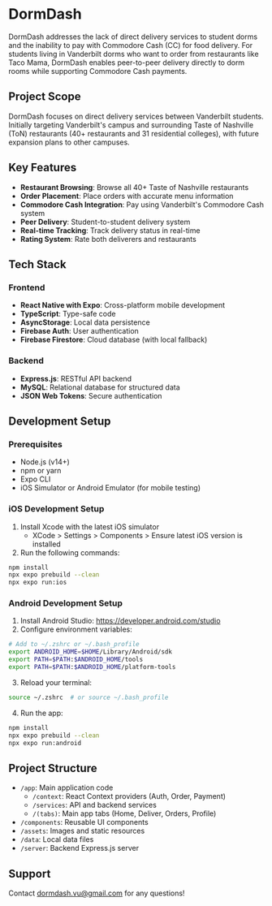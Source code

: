# DormDash

DormDash addresses the lack of direct delivery services to student dorms and the inability to pay with Commodore Cash (CC) for food delivery. For students living in Vanderbilt dorms who want to order from restaurants like Taco Mama, DormDash enables peer-to-peer delivery directly to dorm rooms while supporting Commodore Cash payments.

## Project Scope

DormDash focuses on direct delivery services between Vanderbilt students. Initially targeting Vanderbilt's campus and surrounding Taste of Nashville (ToN) restaurants (40+ restaurants and 31 residential colleges), with future expansion plans to other campuses.

## Key Features

- **Restaurant Browsing**: Browse all 40+ Taste of Nashville restaurants
- **Order Placement**: Place orders with accurate menu information
- **Commodore Cash Integration**: Pay using Vanderbilt's Commodore Cash system
- **Peer Delivery**: Student-to-student delivery system
- **Real-time Tracking**: Track delivery status in real-time
- **Rating System**: Rate both deliverers and restaurants

## Tech Stack

### Frontend

- **React Native with Expo**: Cross-platform mobile development
- **TypeScript**: Type-safe code
- **AsyncStorage**: Local data persistence
- **Firebase Auth**: User authentication
- **Firebase Firestore**: Cloud database (with local fallback)

### Backend

- **Express.js**: RESTful API backend
- **MySQL**: Relational database for structured data
- **JSON Web Tokens**: Secure authentication

## Development Setup

### Prerequisites

- Node.js (v14+)
- npm or yarn
- Expo CLI
- iOS Simulator or Android Emulator (for mobile testing)

### iOS Development Setup

1. Install Xcode with the latest iOS simulator
   - XCode > Settings > Components > Ensure latest iOS version is installed
2. Run the following commands:

```bash
npm install
npx expo prebuild --clean
npx expo run:ios
```

### Android Development Setup

1. Install Android Studio: https://developer.android.com/studio
2. Configure environment variables:

```bash
# Add to ~/.zshrc or ~/.bash_profile
export ANDROID_HOME=$HOME/Library/Android/sdk
export PATH=$PATH:$ANDROID_HOME/tools
export PATH=$PATH:$ANDROID_HOME/platform-tools
```

3. Reload your terminal:

```bash
source ~/.zshrc  # or source ~/.bash_profile
```

4. Run the app:

```bash
npm install
npx expo prebuild --clean
npx expo run:android
```

## Project Structure

- `/app`: Main application code
  - `/context`: React Context providers (Auth, Order, Payment)
  - `/services`: API and backend services
  - `/(tabs)`: Main app tabs (Home, Deliver, Orders, Profile)
- `/components`: Reusable UI components
- `/assets`: Images and static resources
- `/data`: Local data files
- `/server`: Backend Express.js server

## Support

Contact dormdash.vu@gmail.com for any questions!
